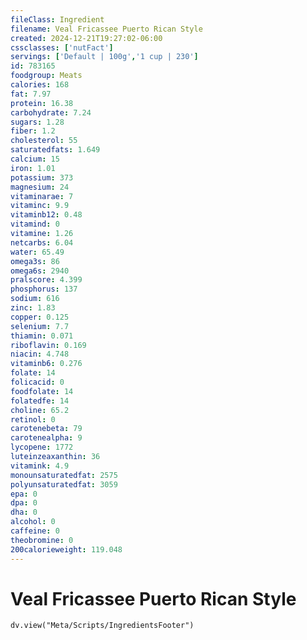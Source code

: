```yaml
---
fileClass: Ingredient
filename: Veal Fricassee Puerto Rican Style
created: 2024-12-21T19:27:02-06:00
cssclasses: ['nutFact']
servings: ['Default | 100g','1 cup | 230']
id: 783165
foodgroup: Meats
calories: 168
fat: 7.97
protein: 16.38
carbohydrate: 7.24
sugars: 1.28
fiber: 1.2
cholesterol: 55
saturatedfats: 1.649
calcium: 15
iron: 1.01
potassium: 373
magnesium: 24
vitaminarae: 7
vitaminc: 9.9
vitaminb12: 0.48
vitamind: 0
vitamine: 1.26
netcarbs: 6.04
water: 65.49
omega3s: 86
omega6s: 2940
pralscore: 4.399
phosphorus: 137
sodium: 616
zinc: 1.83
copper: 0.125
selenium: 7.7
thiamin: 0.071
riboflavin: 0.169
niacin: 4.748
vitaminb6: 0.276
folate: 14
folicacid: 0
foodfolate: 14
folatedfe: 14
choline: 65.2
retinol: 0
carotenebeta: 79
carotenealpha: 9
lycopene: 1772
luteinzeaxanthin: 36
vitamink: 4.9
monounsaturatedfat: 2575
polyunsaturatedfat: 3059
epa: 0
dpa: 0
dha: 0
alcohol: 0
caffeine: 0
theobromine: 0
200calorieweight: 119.048
---
```


# Veal Fricassee Puerto Rican Style

```dataviewjs
dv.view("Meta/Scripts/IngredientsFooter")
```